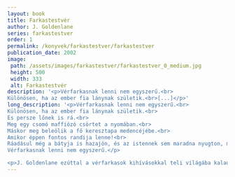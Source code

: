 ```yaml
---
layout: book
title: Farkastestvér
author: J. Goldenlane
series: farkastestver
order: 1
permalink: /konyvek/farkastestver/farkastestver
publication_date: 2002
image: 
 path: /assets/images/farkastestver/farkastestver_0_medium.jpg
 height: 500
 width: 333
 alt: Farkastestvér
description: '<p>Vérfarkasnak ​lenni nem egyszerű.<br>
Különösen, ha az ember fia lánynak születik.<br>[...]</p>'
long_description: '<p>Vérfarkasnak ​lenni nem egyszerű.<br>
Különösen, ha az ember fia lánynak születik.<br>
És persze lőnek is rá.<br>
Meg egy csomó maffiózó csörtet a nyomában.<br>
Máskor meg beleölik a fő keresztapa medencéjébe.<br>
Amikor éppen fontos randija lenne!<br>
Ráadásul még a bátyja is hazajön, és az istennek sem maradna nyugton, minek következtében rájuk szabadul a teljes emberi civilizáció, minden veszett baromságával együtt!<br>
Vérfarkasnak lenni nem egyszerű.</p>

<p>J. Goldenlane ezúttal a vérfarkasok kihívásokkal teli világába kalauzolja el olvasóit. Mesteri részletességgel rajzolja meg a farkaslét mindennapjait, az ember és a szörnyeteg örök harcát, a természetfeletti hatalom problémáit: az elmaradhatatlan, pikírt humorral fűszerezve. Az írónő a tőle megszokott ellenállhatatlan, sodró lendülettel, fordulatos drámával mutatja be a főszereplő, Christina és a bátyja, Christian különleges testvéri kapcsolatát – amely a Holdtestvér imádott és a rendőrcsalád elátkozott áldásán túl mindkettejük számára a legfontosabb a világon… nem is csoda, ha bármit hajlandók feláldozni, bárkivel hajlandók megharcolni érte.</p>'
---
```


